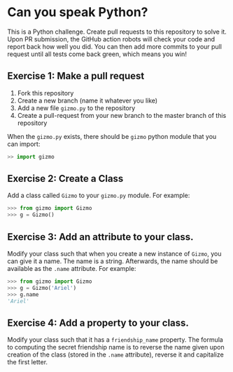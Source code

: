 # Can you speak Python?

This is a Python challenge. Create pull requests to this repository to solve
it. Upon PR submission, the GitHub action robots will check your code and
report back how well you did. You can then add more commits to your pull
request until all tests come back green, which means you win!

## Exercise 1: Make a pull request

 1. Fork this repository
 2. Create a new branch (name it whatever you like)
 3. Add a new file `gizmo.py` to the repository
 4. Create a pull-request from your new branch to the master branch of this repository

When the `gizmo.py` exists, there should be `gizmo` python module that you can import:
```python
>> import gizmo
```

## Exercise 2: Create a Class
Add a class called `Gizmo` to your `gizmo.py` module.
For example:
```python
>>> from gizmo import Gizmo
>>> g = Gizmo()
```

## Exercise 3: Add an attribute to your class.
Modify your class such that when you create a new instance of `Gizmo`, you can give it a name.
The name is a string.
Afterwards, the name should be available as the `.name` attribute.
For example:
```python
>>> from gizmo import Gizmo
>>> g = Gizmo('Ariel')
>>> g.name
'Ariel'
```

## Exercise 4: Add a property to your class.
Modify your class such that it has a `friendship_name` property. The formula to
computing the secret friendship name is to reverse the name given upon creation
of the class (stored in the `.name` attribute), reverse it and capitalize the
first letter.



